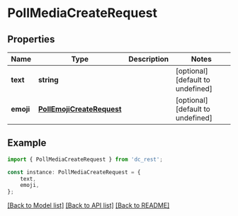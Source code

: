 # PollMediaCreateRequest


## Properties

Name | Type | Description | Notes
------------ | ------------- | ------------- | -------------
**text** | **string** |  | [optional] [default to undefined]
**emoji** | [**PollEmojiCreateRequest**](PollEmojiCreateRequest.md) |  | [optional] [default to undefined]

## Example

```typescript
import { PollMediaCreateRequest } from 'dc_rest';

const instance: PollMediaCreateRequest = {
    text,
    emoji,
};
```

[[Back to Model list]](../README.md#documentation-for-models) [[Back to API list]](../README.md#documentation-for-api-endpoints) [[Back to README]](../README.md)
